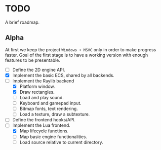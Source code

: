 # TODO
A brief roadmap.

## Alpha
At first we keep the project `Windows + MSVC` only in order to make progress faster. Goal of the
first stage is to have a working version with enough features to be presentable.

- [ ] Define the 2D engine API.
- [X] Implement the basic ECS, shared by all backends.
- [ ] Implement the Raylib backend
	* [X] Platform window.
	* [X] Draw rectangles.
	* [ ] Load and play sound.
	* [ ] Keyboard and gamepad input.
	* [ ] Bitmap fonts, text rendering.
	* [ ] Load a texture, draw a subtexture.
- [ ] Define the frontend hooks/API.
- [ ] Implement the Lua frontend.
	* [X] Map lifecycle functions.
	* [ ] Map basic engine functionalities.
	* [ ] Load source relative to current directory.
